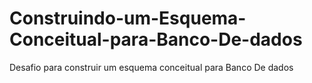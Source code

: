 # Construindo-um-Esquema-Conceitual-para-Banco-De-dados
Desafio para construir um esquema conceitual para Banco De dados
